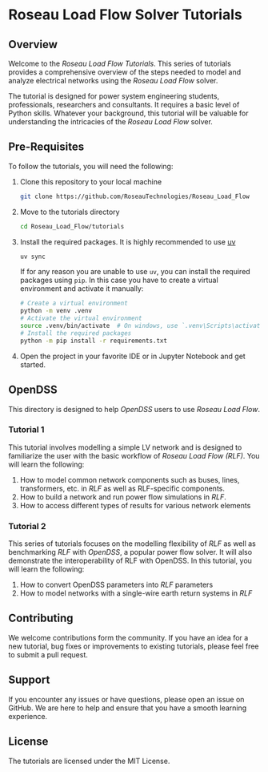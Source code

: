 # Roseau Load Flow Solver Tutorials

## Overview

Welcome to the _Roseau Load Flow Tutorials_. This series of tutorials provides a comprehensive overview of the steps
needed to model and analyze electrical networks using the _Roseau Load Flow_ solver.

The tutorial is designed for power system engineering students, professionals, researchers and consultants. It requires
a basic level of Python skills. Whatever your background, this tutorial will be valuable for understanding the
intricacies of the _Roseau Load Flow_ solver.

## Pre-Requisites

To follow the tutorials, you will need the following:

1. Clone this repository to your local machine
   ```sh
   git clone https://github.com/RoseauTechnologies/Roseau_Load_Flow
   ```
2. Move to the tutorials directory
   ```sh
   cd Roseau_Load_Flow/tutorials
   ```
3. Install the required packages. It is highly recommended to use
   [uv](https://docs.astral.sh/uv/getting-started/installation/)
   ```sh
   uv sync
   ```
   If for any reason you are unable to use `uv`, you can install the required packages using `pip`. In this case you
   have to create a virtual environment and activate it manually:
   ```sh
   # Create a virtual environment
   python -m venv .venv
   # Activate the virtual environment
   source .venv/bin/activate  # On windows, use `.venv\Scripts\activate` instead
   # Install the required packages
   python -m pip install -r requirements.txt
   ```
4. Open the project in your favorite IDE or in Jupyter Notebook and get started.

## OpenDSS

This directory is designed to help _OpenDSS_ users to use _Roseau Load Flow_.

### Tutorial 1

This tutorial involves modelling a simple LV network and is designed to familiarize the user with the basic workflow of
_Roseau Load Flow (RLF)_. You will learn the following:

1. How to model common network components such as buses, lines, transformers, etc. in _RLF_ as well as RLF-specific
   components.
2. How to build a network and run power flow simulations in _RLF_.
3. How to access different types of results for various network elements

### Tutorial 2

This series of tutorials focuses on the modelling flexibility of _RLF_ as well as benchmarking _RLF_ with _OpenDSS_, a
popular power flow solver. It will also demonstrate the interoperability of RLF with OpenDSS. In this tutorial, you will
learn the following:

1. How to convert OpenDSS parameters into _RLF_ parameters
2. How to model networks with a single-wire earth return systems in _RLF_

## Contributing

We welcome contributions form the community. If you have an idea for a new tutorial, bug fixes or improvements to
existing tutorials, please feel free to submit a pull request.

## Support

If you encounter any issues or have questions, please open an issue on GitHub. We are here to help and ensure that you
have a smooth learning experience.

## License

The tutorials are licensed under the MIT License.
